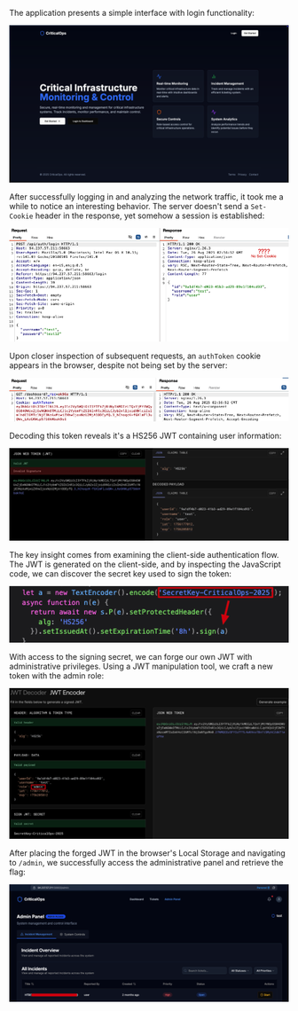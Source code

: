 The application presents a simple interface with login functionality:

![image.png](./images/image.png)

After successfully logging in and analyzing the network traffic, it took me a while to notice an interesting behavior. The server doesn't send a `Set-Cookie` header in the response, yet somehow a session is established:

![image.png](./images/image(1).png)

Upon closer inspection of subsequent requests, an `authToken` cookie appears in the browser, despite not being set by the server:

![image.png](./images/image(2).png)

Decoding this token reveals it's a HS256 JWT containing user information:

![image.png](./images/image(3).png)

The key insight comes from examining the client-side authentication flow. The JWT is generated on the client-side, and by inspecting the JavaScript code, we can discover the secret key used to sign the token:

![image.png](./images/image(4).png)

With access to the signing secret, we can forge our own JWT with administrative privileges. Using a JWT manipulation tool, we craft a new token with the admin role:

![image.png](./images/image(5).png)

After placing the forged JWT in the browser's Local Storage and navigating to `/admin`, we successfully access the administrative panel and retrieve the flag:

![image.png](./images/image(6).png)